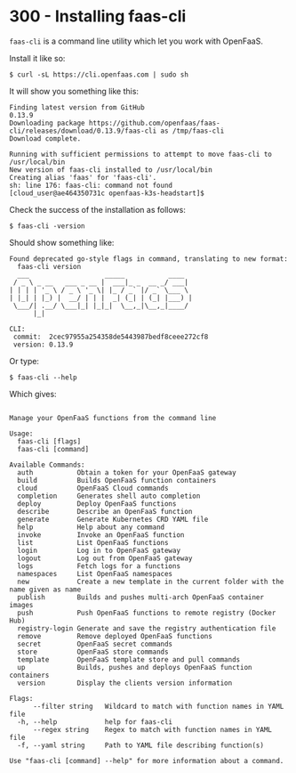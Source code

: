 # 300 - Installing faas-cli

```faas-cli``` is a command line utility which let you work with OpenFaaS.

Install it like so:

```$ curl -sL https://cli.openfaas.com | sudo sh```

It will show you something like this:

```
Finding latest version from GitHub
0.13.9
Downloading package https://github.com/openfaas/faas-cli/releases/download/0.13.9/faas-cli as /tmp/faas-cli
Download complete.

Running with sufficient permissions to attempt to move faas-cli to /usr/local/bin
New version of faas-cli installed to /usr/local/bin
Creating alias 'faas' for 'faas-cli'.
sh: line 176: faas-cli: command not found
[cloud_user@ae464350731c openfaas-k3s-headstart]$ 
```

Check the success of the installation as follows:

```$ faas-cli -version```

Should show something like:

```
Found deprecated go-style flags in command, translating to new format:
  faas-cli version
  ___                   _____           ____
 / _ \ _ __   ___ _ __ |  ___|_ _  __ _/ ___|
| | | | '_ \ / _ \ '_ \| |_ / _` |/ _` \___ \
| |_| | |_) |  __/ | | |  _| (_| | (_| |___) |
 \___/| .__/ \___|_| |_|_|  \__,_|\__,_|____/
      |_|

CLI:
 commit:  2cec97955a254358de5443987bedf8ceee272cf8
 version: 0.13.9
```

Or type:

```$ faas-cli --help```

Which gives:

```

Manage your OpenFaaS functions from the command line

Usage:
  faas-cli [flags]
  faas-cli [command]

Available Commands:
  auth           Obtain a token for your OpenFaaS gateway
  build          Builds OpenFaaS function containers
  cloud          OpenFaaS Cloud commands
  completion     Generates shell auto completion
  deploy         Deploy OpenFaaS functions
  describe       Describe an OpenFaaS function
  generate       Generate Kubernetes CRD YAML file
  help           Help about any command
  invoke         Invoke an OpenFaaS function
  list           List OpenFaaS functions
  login          Log in to OpenFaaS gateway
  logout         Log out from OpenFaaS gateway
  logs           Fetch logs for a functions
  namespaces     List OpenFaaS namespaces
  new            Create a new template in the current folder with the name given as name
  publish        Builds and pushes multi-arch OpenFaaS container images
  push           Push OpenFaaS functions to remote registry (Docker Hub)
  registry-login Generate and save the registry authentication file
  remove         Remove deployed OpenFaaS functions
  secret         OpenFaaS secret commands
  store          OpenFaaS store commands
  template       OpenFaaS template store and pull commands
  up             Builds, pushes and deploys OpenFaaS function containers
  version        Display the clients version information

Flags:
      --filter string   Wildcard to match with function names in YAML file
  -h, --help            help for faas-cli
      --regex string    Regex to match with function names in YAML file
  -f, --yaml string     Path to YAML file describing function(s)

Use "faas-cli [command] --help" for more information about a command.
```
